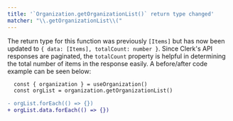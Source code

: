 ```yaml
---
title: '`Organization.getOrganizationList()` return type changed'
matcher: "\\.getOrganizationList\\("
---
```


The return type for this function was previously `[Items]` but has now been updated to `{ data: [Items], totalCount: number }`. Since Clerk's API responses are paginated, the `totalCount` property is helpful in determining the total number of items in the response easily. A before/after code example can be seen below:

```diff
  const { organization } = useOrganization()
  const orgList = organization.getOrganizationList()

- orgList.forEach(() => {})
+ orgList.data.forEach(() => {})
```
